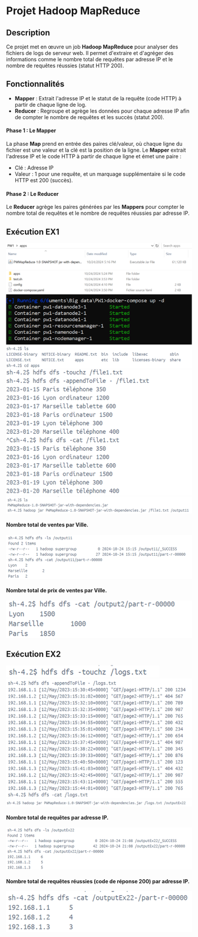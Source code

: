 # Projet Hadoop MapReduce 

## Description
Ce projet met en œuvre un job **Hadoop MapReduce** pour analyser des fichiers de logs de serveur web. Il permet d'extraire et d'agréger des informations comme le nombre total de requêtes par adresse IP et le nombre de requêtes réussies (statut HTTP 200).

## Fonctionnalités
- **Mapper** : Extrait l'adresse IP et le statut de la requête (code HTTP) à partir de chaque ligne de log.
- **Reducer** : Regroupe et agrège les données pour chaque adresse IP afin de compter le nombre de requêtes et les succès (statut 200).
#### Phase 1 : Le Mapper
La phase **Map** prend en entrée des paires clé/valeur, où chaque ligne du fichier est une valeur et la clé est la position de la ligne. Le **Mapper** extrait l'adresse IP et le code HTTP à partir de chaque ligne et émet une paire :
- Clé : Adresse IP
- Valeur : 1 pour une requête, et un marquage supplémentaire si le code HTTP est 200 (succès).

#### Phase 2 : Le Reducer
Le **Reducer** agrège les paires générées par les **Mappers** pour compter le nombre total de requêtes et le nombre de requêtes réussies par adresse IP.



## Exécution EX1
![Texte alternatif](screenshots/img_6.png)
![Texte alternatif](screenshots/img_7.png)
![Texte alternatif](screenshots/img_8.png)
![Texte alternatif](screenshots/img.png)
![Texte alternatif](screenshots/img_1.png)
![Texte alternatif](screenshots/img_2.png)
#### Nombre total de ventes par Ville.
![Texte alternatif](screenshots/img_3.png)
#### Nombre total de prix de ventes par Ville.
![Texte alternatif](screenshots/img_5.png)

## Exécution EX2
![Texte alternatif](screenshots/img_10.png)
![Texte alternatif](screenshots/img_11.png)
![Texte alternatif](screenshots/img_12.png)
#### Nombre total de requêtes par adresse IP.
![Texte alternatif](screenshots/img_13.png)
#### Nombre total de requêtes réussies (code de réponse 200) par adresse IP.
![Texte alternatif](screenshots/img_14.png)
